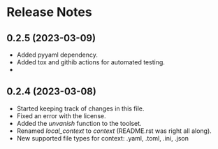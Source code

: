 Release Notes
=============

0.2.5 (2023-03-09)
-------------------

- Added pyyaml dependency.
- Added tox and githib actions for automated testing.
- 

0.2.4 (2023-03-08)
-------------------

- Started keeping track of changes in this file.
- Fixed an error with the license.
- Added the *unvanish* function to the toolset.
- Renamed *local_context* to *context* (README.rst was right all along).
- New supported file types for context: .yaml, .toml, .ini, .json
